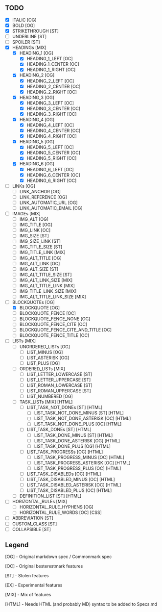## TODO

- [x] ITALIC [OG]
- [x] BOLD [OG]
- [x] STRIKETHROUGH [ST]
- [ ] UNDERLINE [ST]
- [ ] SPOILER [ST]
- [x] HEADINGs [MIX]
  - [x] HEADING_1 [OG]
   	- [x] HEADING_1_LEFT [OC]
   	- [x] HEADING_1_CENTER [OC]
   	- [x] HEADING_1_RIGHT [OC]
  - [x] HEADING_2 [OG]
   	- [x] HEADING_2_LEFT [OC]
   	- [x] HEADING_2_CENTER [OC]
   	- [x] HEADING_2_RIGHT [OC]
  - [x] HEADING_3 [OG]
   	- [x] HEADING_3_LEFT [OC]
   	- [x] HEADING_3_CENTER [OC]
   	- [x] HEADING_3_RIGHT [OC]
  - [x] HEADING_4 [OG]
   	- [x] HEADING_4_LEFT [OC]
   	- [x] HEADING_4_CENTER [OC]
   	- [x] HEADING_4_RIGHT [OC]
  - [x] HEADING_5 [OG]
   	- [x] HEADING_5_LEFT [OC]
   	- [x] HEADING_5_CENTER [OC]
   	- [x] HEADING_5_RIGHT [OC]
  - [x] HEADING_6 [OG]
   	- [x] HEADING_6_LEFT [OC]
   	- [x] HEADING_6_CENTER [OC]
   	- [x] HEADING_6_RIGHT [OC]
- [ ] LINKs [OG]
  - [ ] LINK_ANCHOR [OG]
  - [ ] LINK_REFERENCE [OG]
  - [ ] LINK_AUTOMATIC_URL [OG]
  - [ ] LINK_AUTOMATIC_EMAIL [OG]
- [ ] IMAGEs [MIX]
  - [ ] IMG_ALT [OG]
  - [ ] IMG_TITLE [OG]
  - [ ] IMG_LINK [OC]
  - [ ] IMG_SIZE [ST]
  - [ ] IMG_SIZE_LINK [ST] 
  - [ ] IMG_TITLE_SIZE [ST]
  - [ ] IMG_TITLE_LINK [MIX]
  - [ ] IMG_ALT_TITLE [OG]
  - [ ] IMG_ALT_LINK [OC]
  - [ ] IMG_ALT_SIZE [ST]
  - [ ] IMG_ALT_TITLE_SIZE [ST]
  - [ ] IMG_ALT_LINK_SIZE [MIX]
  - [ ] IMG_ALT_TITLE_LINK [MIX]
  - [ ] IMG_TITLE_LINK_SIZE [MIX]
  - [ ] IMG_ALT_TITLE_LINK_SIZE [MIX]
- [ ] BLOCKQUOTEs [OG]
  - [x] BLOCKQUOTE [OG]
  - [ ] BLOCKQUOTE_FENCE [OC]
  - [ ] BLOCKQUOTE_FENCE_NONE [OC]
  - [ ] BLOCKQUOTE_FENCE_CITE [OC]
  - [ ] BLOCKQUOTE_FENCE_CITE_AND_TITLE [OC]
  - [ ] BLOCKQUOTE_FENCE_TITLE [OC]
- [ ] LISTs [MIX]
  - [ ] UNORDERED_LISTs [OG]
    - [ ] LIST_MINUS [OG]
    - [ ] LIST_ASTERISK [OG]
    - [ ] LIST_PLUS [OG]
  - [ ] ORDERED_LISTs [MIX]
    - [ ] LIST_LETTER_LOWERCASE [ST]
    - [ ] LIST_LETTER_UPPERCASE [ST]
    - [ ] LIST_ROMAN_LOWERCASE [ST]
    - [ ] LIST_ROMAN_UPPERCASE [ST]
    - [ ] LIST_NUMBERED [OG]
  - [ ] TASK_LISTs [MIX] [HTML]
    - [ ] LIST_TASK_NOT_DONEs [ST] [HTML]
      - [ ] LIST_TASK_NOT_DONE_MINUS [ST] [HTML]
      - [ ] LIST_TASK_NOT_DONE_ASTERISK [OC] [HTML]
      - [ ] LIST_TASK_NOT_DONE_PLUS [OC] [HTML]
    - [ ] LIST_TASK_DONEs [ST] [HTML]
      - [ ] LIST_TASK_DONE_MINUS [ST] [HTML]
      - [ ] LIST_TASK_DONE_ASTERISK [OG] [HTML]
      - [ ] LIST_TASK_DONE_PLUS [OG] [HTML]
    - [ ] LIST_TASK_PROGRESSs [OC] [HTML]
      - [ ] LIST_TASK_PROGRESS_MINUS [OC] [HTML]
      - [ ] LIST_TASK_PROGRESS_ASTERISK [OC] [HTML]
      - [ ] LIST_TASK_PROGRESS_PLUS [OC] [HTML]
    - [ ] LIST_TASK_DISABLEDs [OC] [HTML]
    - [ ] LIST_TASK_DISABLED_MINUS [OC] [HTML]
    - [ ] LIST_TASK_DISABLED_ASTERISK [OC] [HTML]
    - [ ] LIST_TASK_DISABLED_PLUS [OC] [HTML]
  - [ ] DEFINITION_LIST [ST] [HTML]
- [ ] HORIZONTAL_RULEs [MIX]
  - [ ] HORIZONTAL_RULE_HYPHENS [OG]
  - [ ] HORIZONTAL_RULE_WORDS [OC] [CSS]
- [ ] ABBREVIATION [ST]
- [ ] CUSTOM_CLASS [ST]
- [ ] COLLAPSIBLE [ST]

## Legend

[OG] - Original markdown spec / Commonmark spec

[OC] - Original besterestmark features

[ST] - Stolen features

[EX] - Experimental features

[MIX] - Mix of features

[HTML] - Needs HTML (and probably MD) syntax to be added to Specs.md

